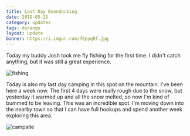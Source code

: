 ```yaml
---
title: Last Day Boondocking
date: 2019-05-25
category: updates
tags: durango
layout: update
banner: https://i.imgur.com/fEpyqRT.jpg
---
```


Today my buddy Josh took me fly fishing for the first time. I didn't catch anything, but it was still a great experience.

![fishing](https://i.imgur.com/PwmG7BL.jpg)

Today is also my last day camping in this spot on the mountain. I've been here a week now. The first 4 days were really rough due to the snow, but yesterday it warmed up and all the snow melted, so now I'm kind of bummed to be leaving. This was an incredible spot. I'm moving down into the nearby town so that I can have full hookups and spend another week exploring this area.

![campsite](https://i.imgur.com/hqufsds.jpg)

